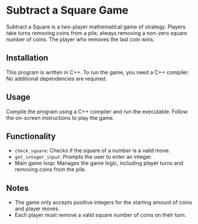 # Subtract a Square Game

Subtract a Square is a two-player mathematical game of strategy. Players take turns removing coins from a pile, always removing a non-zero square number of coins. The player who removes the last coin wins.

## Installation

This program is written in C++. To run the game, you need a C++ compiler. No additional dependencies are required.

## Usage

Compile the program using a C++ compiler and run the executable. Follow the on-screen instructions to play the game.

## Functionality

- `check_square`: Checks if the square of a number is a valid move.
- `get_integer_input`: Prompts the user to enter an integer.
- Main game loop: Manages the game logic, including player turns and removing coins from the pile.


## Notes

- The game only accepts positive integers for the starting amount of coins and player moves.
- Each player must remove a valid square number of coins on their turn.
